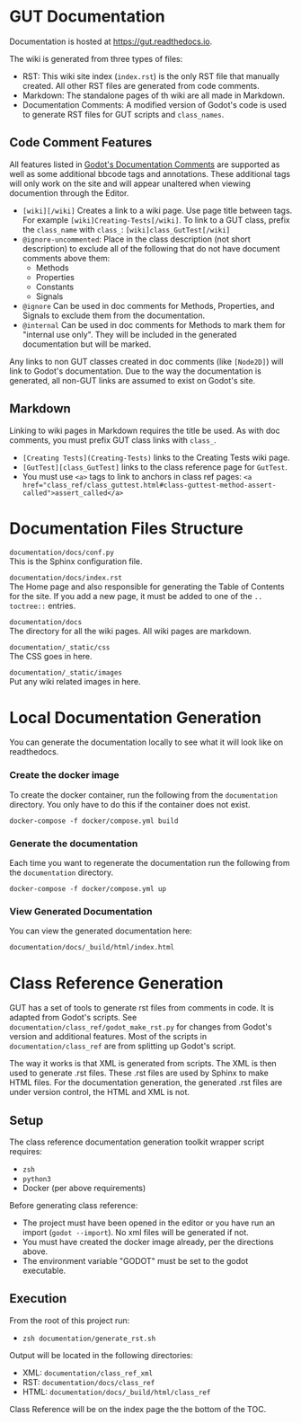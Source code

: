 # GUT Documentation
Documentation is hosted at https://gut.readthedocs.io.

The wiki is generated from three types of files:
* RST:  This wiki site index (`index.rst`) is the only RST file that manually created.  All other RST files are generated from code comments.
* Markdown:  The standalone pages of th wiki are all made in Markdown.
* Documentation Comments:  A modified version of Godot's code is used to generate RST files for GUT scripts and `class_names`.


## Code Comment Features
All features listed in [Godot's Documentation Comments](https://docs.godotengine.org/en/stable/tutorials/scripting/gdscript/gdscript_documentation_comments.html) are supported as well as some additional bbcode tags and annotations.  These additional tags will only work on the site and will appear unaltered when viewing documention through the Editor.

* `[wiki][/wiki]` Creates a link to a wiki page.  Use page title between tags.  For example `[wiki]Creating-Tests[/wiki]`.  To link to a GUT class, prefix the `class_name` with `class_`:  `[wiki]class_GutTest[/wiki]`
* `@ignore-uncommented`:  Place in the class description (not short description) to exclude all of the following that do not have document comments above them:
    * Methods
    * Properties
    * Constants
    * Signals
* `@ignore` Can be used in doc comments for Methods, Properties, and Signals to exclude them from the documentation.
* `@internal` Can be used in doc comments for Methods to mark them for "internal use only".  They will be included in the generated documentation but will be marked.

Any links to non GUT classes created in doc comments (like `[Node2D]`) will link to Godot's documentation.  Due to the way the documentation is generated, all non-GUT links are assumed to exist on Godot's site.


## Markdown
Linking to wiki pages in Markdown requires the title be used.  As with doc comments, you must prefix GUT class links with `class_`.
* `[Creating Tests](Creating-Tests)` links to the Creating Tests wiki page.
* `[GutTest][class_GutTest]` links to the class reference page for `GutTest`.
* You must use `<a>` tags to link to anchors in class ref pages:  `<a href="class_ref/class_guttest.html#class-guttest-method-assert-called">assert_called</a>`




# Documentation Files Structure
`documentation/docs/conf.py`<br>
This is the Sphinx configuration file.

`documentation/docs/index.rst`<br>
The Home page and also responsible for generating the Table of Contents for the site.  If you add a new page, it must be added to one of the `.. toctree::` entries.

`documentation/docs`  <br>
The directory for all the wiki pages.  All wiki pages are markdown.

`documentation/_static/css`<br>
The CSS goes in here.

`documentation/_static/images` <br>
Put any wiki related images in here.




# Local Documentation Generation
You can generate the documentation locally to see what it will look like on readthedocs.

### Create the docker image
To create the docker container, run the following from the `documentation` directory.  You only have to do this if the container does not exist.
```
docker-compose -f docker/compose.yml build
```

### Generate the documentation
Each time you want to regenerate the documentation run the following from the `documentation` directory.
```
docker-compose -f docker/compose.yml up
```

### View Generated Documentation
You can view the generated documentation here:
```
documentation/docs/_build/html/index.html
```




# Class Reference Generation
GUT has a set of tools to generate rst files from comments in code.  It is adapted from Godot's scripts.  See `documentation/class_ref/godot_make_rst.py` for changes from Godot's version and additional features.  Most of the scripts in `documentation/class_ref` are from splitting up Godot's script.

The way it works is that XML is generated from scripts.  The XML is then used to generate .rst files.  These .rst files are used by Sphinx to make HTML files.  For the documentation generation, the generated .rst files are under version control, the HTML and XML is not.


## Setup
The class reference documentation generation toolkit wrapper script requires:
* `zsh`
* `python3`
* Docker (per above requirements)

Before generating class reference:
* The project must have been opened in the editor or you have run an import (`godot --import`).  No xml files will be generated if not.
* You must have created the docker image already, per the directions above.
* The environment variable "GODOT" must be set to the godot executable.


## Execution
From the root of this project run:
* `zsh documentation/generate_rst.sh`

Output will be located in the following directories:
* XML:  `documentation/class_ref_xml`
* RST:  `documentation/docs/class_ref`
* HTML:  `documentation/docs/_build/html/class_ref`

Class Reference will be on the index page the the bottom of the TOC.
